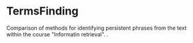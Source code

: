 # TermsFinding
Comparison of methods for identifying persistent phrases from the text within the course "Informatin retrieval".
.
